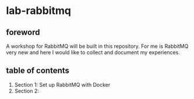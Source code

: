 # lab-rabbitmq
## foreword
A workshop for RabbitMQ will be built in this repository. For me is RabbitMQ very new and here I would like to collect and document my experiences.

## table of contents
1. Section 1: Set up RabbitMQ with Docker
2. Section 2: 
